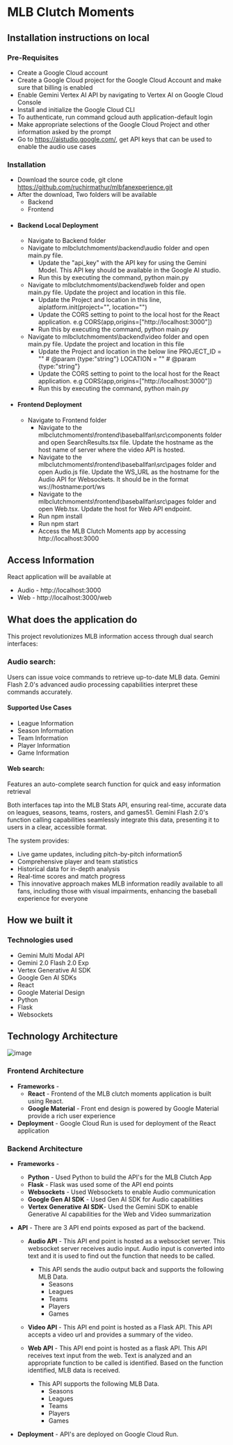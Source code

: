# MLB Clutch Moments

## Installation instructions on local

### Pre-Requisites
* Create a Google Cloud account
* Create a Google Cloud project for the Google Cloud Account and make sure that billing is enabled
* Enable Gemini Vertex AI API by navigating to Vertex AI on Google Cloud Console
* Install and initialize the Google Cloud CLI
* To authenticate, run command gcloud auth application-default login
* Make appropriate selections of the Google Cloud Project and other information asked by the prompt
* Go to https://aistudio.google.com/, get API keys that can be used to enable the audio use cases

### Installation  

* Download the source code, git clone https://github.com/ruchirmathur/mlbfanexperience.git
* After the download, Two folders will be available
   * Backend
   * Frontend
 * #### Backend Local Deployment
   * Navigate to Backend folder
   * Navigate to mlbclutchmoments\backend\audio folder and open main.py file.
      * Update the "api_key" with the API key for using the Gemini Model. This API key should be available in the Google AI studio.
      * Run this by executing the command, python main.py
   * Navigate to mlbclutchmoments\backend\web folder and open main.py file. Update the project and location in this file.
      * Update the Project and location in this line, aiplatform.init(project="", location="") 
      * Update the CORS setting to point to the local host for the React application. e.g CORS(app,origins=["http://localhost:3000"])
      * Run this by executing the command, python main.py
   * Navigate to mlbclutchmoments\backend\video folder and open main.py file. Update the project and location in this file
     * Update the Project and location in the below line
            PROJECT_ID = ""  # @param {type:"string"}
            LOCATION = ""  # @param {type:"string"}
      * Update the CORS setting to point to the local host for the React application. e.g CORS(app,origins=["http://localhost:3000"])
      * Run this by executing the command, python main.py
* #### Frontend Deployment
   * Navigate to Frontend folder
     * Navigate to the mlbclutchmoments\frontend\baseballfan\src\components folder and open SearchResults.tsx file. Update the hostname as the host name of server where the video API is hosted.
     * Navigate to the mlbclutchmoments\frontend\baseballfan\src\pages folder and open Audio.js file. Update the  WS_URL as the hostname for the Audio API for Websockets. It should be in the format ws://hostname:port/ws
     * Navigate to the mlbclutchmoments\frontend\baseballfan\src\pages folder and open Web.tsx. Update the host for Web API endpoint.
     * Run npm install
     * Run npm start
     * Access the MLB Clutch Moments app by accessing http://localhost:3000
    
## Access Information
React application will be available at
  * Audio - http://localhost:3000
  * Web - http://localhost:3000/web
        
## What does the application do
This project revolutionizes MLB information access through dual search interfaces:
### Audio search: 
Users can issue voice commands to retrieve up-to-date MLB data. Gemini Flash 2.0's advanced audio processing capabilities interpret these commands accurately.
#### Supported Use Cases
* League Information
* Season Information
* Team Information
* Player Information
* Game Information

#### Web search: 
Features an auto-complete search function for quick and easy information retrieval

Both interfaces tap into the MLB Stats API, ensuring real-time, accurate data on leagues, seasons, teams, rosters, and games51. Gemini Flash 2.0's function calling capabilities seamlessly integrate this data, presenting it to users in a clear, accessible format.

The system provides:
* Live game updates, including pitch-by-pitch information5
* Comprehensive player and team statistics
* Historical data for in-depth analysis
* Real-time scores and match progress
* This innovative approach makes MLB information readily available to all fans, including those with visual impairments, enhancing the baseball experience for everyone

## How we built it
### Technologies used

* Gemini Multi Modal API
* Gemini 2.0 Flash 2.0 Exp
* Vertex Generative AI SDK
* Google Gen AI SDKs
* React
* Google Material Design
* Python
* Flask
* Websockets

## Technology Architecture
![image](https://ff442e86fef6c9019a67136c8aa8e71f0ecfc974162199da7d2c6b0-apidata.googleusercontent.com/download/storage/v1/b/baseballfan/o/Untitled%20Diagram.png?jk=AXN3i9qyciudaroue3o-9GDc4Rn7VryuINQNwMG2MX1CU_i2Y2TTEQXVBqBp92aVM3R4O7PyUFTUhEcbcVfApLl5kwclxFw80kVuS3UayNZq7pZ2l7TgrSAzmczdCUb4lRZ_oNKy7LcFYGCIihDOzlS-moOyLywdfYbLFHFVYuWucfaBtULe3MEU5JzLmzEX_rhXVT5WOzhT6stpmNXX9CYLEWOTjDrx2XDgi5OSPp4ARMBO4j4dzAV5ABoaB89cpY40e5mQNZwHg1lXzBQUVIZGdMhhJVvaP-WRBeUGATA6WBK8SYaIHOH07YiazB2wPPK1BucBXbIJJRRXRPlReqEMdmqs6jWAenHayEMRw30SbzmtlsAj1pmJFSqEMoqyqDZcPQUOro8B82ywvNwPo5MfTs_ebJkwLLYSLHQGV6zxV1GeNzjlPzgcI_mFPOZ7BuYsJP5SHOK1XjR-ri5sqLXYkj0n7idXfj4AdSWk8p-ERT0AYTd9aA4u08ZxhadG4r-TxKsGEiuIEnfMHnTEynaV7RVR8WDgPOgxW4jRMElIRJEBHhmI194x4SVPY52oP6OOzWiUAjc4h4atQ7APr1XeO1H2N1zgiN5tt9FsUM_2hYee-bolnh0p348-8CC7Mt46CWi4IT6C84yiIju5y2GJGtPBk2KUbW0HrGBVw50C6Tpsriv0N_2KrJOtBseRnbtMyMASCseuYv1iMh5cxarGesnWd8cSsUYfbnztyNOME5SO34O1XPKnxgW0mgmT3bLn4zazN1f5zcToSvIoZ_zgWFW4SdCEA_jBf7tXf1xiiV10sa2s-a1i32D577-lKEYtQtFOfRg_qtoJOLlL4tVILz2DfJDIHnN0RreTi-TU30HthROiD1nmFPiWX4IQgbr3eYnPL3fMESFD2TcjQ1DltTDgdyxk_XVxPls7Tao5UGssI73s_e_oalnfFBCEJsL3rSMaRJfgADmlio_vVi1VuNz2BgKNMNvr86fCu_IP67DJLjU99EicMSIbOJ1soWRjDYs3rWTZKKpeywnthXMSDX8tJ3LYdsbzZF1Eg67jyGaCkRA899qX4fbAQjmkkPyqV5MiThSiJUT8Zdig76GM6NxyY8zBW0lGkiiAcEfokrwHuXi3j7grBXO75W4&isca=1)


### Frontend Architecture

* **Frameworks** - 
     * **React** - Frontend of the MLB clutch moments application is built using React.
     * **Google Material** - Front end design is powered by Google Material provide a rich user experience
* **Deployment** -  Google Cloud Run is used for deployment of the React application  

### Backend Architecture

* **Frameworks** - 
     * **Python** - Used Python to build the API's for the MLB Clutch App
     * **Flask** - Flask was used some of the API end points
     * **Websockets** - Used Websockets to enable Audio communication
     * **Google Gen AI SDK** - Used Gen AI SDK for Audio capabilities
     * **Vertex Generative AI SDK**- Used the Gemini SDK to enable Generative AI capabilities for the Web and Video summarization

* **API** - There are 3 API end points exposed as part of the backend.

     * **Audio API** - This API end point is hosted as a websocket server. This websocket server receives audio input. Audio input is converted into text and it is used to find out the function that needs to be called.
         * This API sends the audio output back and supports the following MLB Data.
             * Seasons
             * Leagues
             * Teams
             * Players
             * Games

     * **Video API** - This API end point is hosted as a Flask API. This API accepts a video url and provides a summary of the video.

     * **Web API** - This API end point is hosted as a flask API. This API receives text input from the web. Text is analyzed and an appropriate function to be called is identified. Based on the function identified, MLB data is received.
         * This API supports the following MLB Data.
             * Seasons
             * Leagues
             * Teams
             * Players
             * Games

* **Deployment** - API's are deployed on Google Cloud Run.
